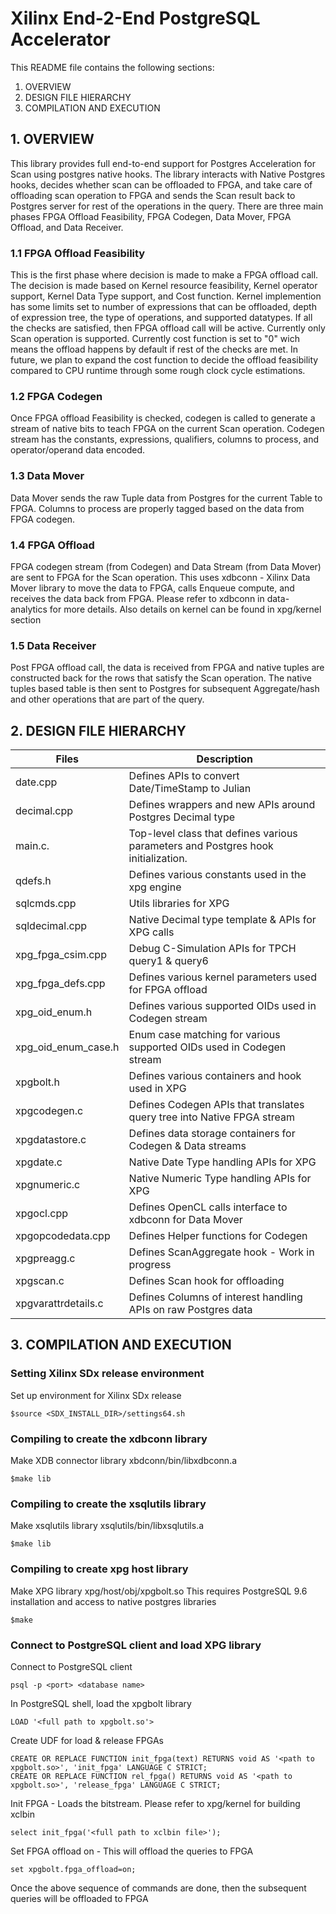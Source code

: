 Xilinx End-2-End PostgreSQL Accelerator
======================

This README file contains the following sections:
  1. OVERVIEW
  2. DESIGN FILE HIERARCHY  
  3. COMPILATION AND EXECUTION

## 1. OVERVIEW
This library provides full end-to-end support for Postgres Acceleration for Scan using postgres native hooks. The library interacts with Native Postgres hooks, decides whether scan can be offloaded to FPGA, and take care of offloading scan operation to FPGA and sends the Scan result back to Postgres server for rest of the operations in the query. There are three main phases FPGA Offload Feasibility, FPGA Codegen, Data Mover, FPGA Offload, and Data Receiver. 

### 1.1 FPGA Offload Feasibility
This is the first phase where decision is made to make a FPGA offload call. The decision is made based on Kernel resource feasibility, Kernel operator support, Kernel Data Type support, and Cost function. Kernel implemention has some limits set to number of expressions that can be offloaded, depth of expression tree, the type of operations, and supported datatypes. If all the checks are satisfied, then FPGA offload call will be active. Currently only Scan operation is supported.
Currently cost function is set to "0" wich means the offload happens by default if rest of the checks are met. In future, we plan to expand the cost function to decide the offload feasibility compared to CPU runtime through some rough clock cycle estimations.

### 1.2 FPGA Codegen
Once FPGA offload Feasibility is checked, codegen is called to generate a stream of native bits to teach FPGA on the current Scan operation. Codegen stream has the constants, expressions, qualifiers, columns to process, and operator/operand data encoded.

### 1.3 Data Mover
Data Mover sends the raw Tuple data from Postgres for the current Table to FPGA. Columns to process are properly tagged based on the data from FPGA codegen.

### 1.4 FPGA Offload
FPGA codegen stream (from Codegen) and Data Stream (from Data Mover) are sent to FPGA for the Scan operation. This uses xdbconn - Xilinx Data Mover library to move the data to FPGA, calls Enqueue compute, and receives the data back from FPGA. Please refer to xdbconn in data-analytics for more details. Also details on kernel can be found in xpg/kernel section

### 1.5 Data Receiver
Post FPGA offload call, the data is received from FPGA and native tuples are constructed back for the rows that satisfy the Scan operation. The native tuples based table is then sent to Postgres for subsequent Aggregate/hash and other operations that are part of the query.

## 2. DESIGN FILE HIERARCHY

Files               | Description
--------------------|----------------------------------------------------------------------------
date.cpp            | Defines APIs to convert Date/TimeStamp to Julian 
decimal.cpp         | Defines wrappers and new APIs around Postgres Decimal type
main.c.             | Top-level class that defines various parameters and Postgres hook initialization.
qdefs.h             | Defines various constants used in the xpg engine
sqlcmds.cpp         | Utils libraries for XPG
sqldecimal.cpp      | Native Decimal type template & APIs for XPG calls
xpg_fpga_csim.cpp   | Debug C-Simulation APIs for TPCH query1 & query6
xpg_fpga_defs.cpp   | Defines various kernel parameters used for FPGA offload
xpg_oid_enum.h      | Defines various supported OIDs used in Codegen stream
xpg_oid_enum_case.h | Enum case matching for various supported OIDs used in Codegen stream
xpgbolt.h           | Defines various containers and hook used in XPG
xpgcodegen.c        | Defines Codegen APIs that translates query tree into Native FPGA stream
xpgdatastore.c      | Defines data storage containers for Codegen & Data streams
xpgdate.c           | Native Date Type handling APIs for XPG
xpgnumeric.c        | Native Numeric Type handling APIs for XPG
xpgocl.cpp          | Defines OpenCL calls interface to xdbconn for Data Mover
xpgopcodedata.cpp   | Defines Helper functions for Codegen
xpgpreagg.c         | Defines ScanAggregate hook - Work in progress
xpgscan.c           | Defines Scan hook for offloading
xpgvarattrdetails.c | Defines Columns of interest handling APIs on raw Postgres data


## 3. COMPILATION AND EXECUTION

### Setting Xilinx SDx release environment
Set up environment for Xilinx SDx release
```
$source <SDX_INSTALL_DIR>/settings64.sh
```
### Compiling to create the xdbconn library
Make XDB connector library xbdconn/bin/libxdbconn.a
```
$make lib
```
### Compiling to create the xsqlutils library
Make xsqlutils library xsqlutils/bin/libxsqlutils.a
```
$make lib
```
### Compiling to create xpg host library
Make XPG library xpg/host/obj/xpgbolt.so
This requires PostgreSQL 9.6 installation and access to native postgres libraries
```
$make
```
### Connect to PostgreSQL client and load XPG library
Connect to PostgreSQL client
```
psql -p <port> <database name> 
```
In PostgreSQL shell, load the xpgbolt library
```
LOAD '<full path to xpgbolt.so'> 
```
Create UDF for load & release FPGAs
```
CREATE OR REPLACE FUNCTION init_fpga(text) RETURNS void AS '<path to xpgbolt.so>', 'init_fpga' LANGUAGE C STRICT;
CREATE OR REPLACE FUNCTION rel_fpga() RETURNS void AS '<path to xpgbolt.so>', 'release_fpga' LANGUAGE C STRICT; 
```
Init FPGA - Loads the bitstream. Please refer to xpg/kernel for building xclbin
```
select init_fpga('<full path to xclbin file>');
```
Set FPGA offload on - This will offload the queries to FPGA

```
set xpgbolt.fpga_offload=on;
```
Once the above sequence of commands are done, then the subsequent queries will be offloaded to FPGA
